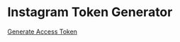 Instagram Token Generator
================


<div class="generate-token">
  <p><a class="button" href="https://instagram.com/oauth/authorize/?client_id=c4d02e0d5f3d47168a966b69d93317de&amp;redirect_uri=http://corknine.com/pipeline-docs/instagram/&amp;response_type=token">Generate Access Token</a></p>
</div>

<div class="token-received" style="display:none">
  <p>Here's your access token, copy and paste this into your theme settings:</p>
  <p><input class="token" type="text" value="" /></p>
</div>

<script>
jQuery(function($) {
  token = window.location.hash.split("#access_token=")[1];

  if (token.length) {
    $('.generate-token').hide();
    $('.token-received').show();
  }

  $("input.token").val(token).on("click", function() {
    $(this).select();
  });
});
</script>

